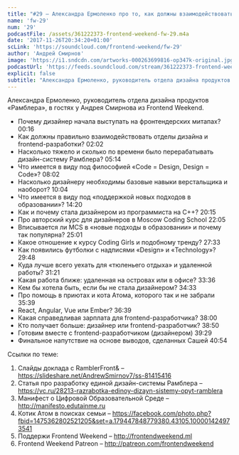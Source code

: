 ```yaml
---
title: "#29 – Александра Ермоленко про то, как должны взаимодействовать дизайнеры и разработчики"
name: 'fw-29'
num: '29'
podcastFile: /assets/361222373-frontend-weekend-fw-29.m4a
date: '2017-11-26T20:34:20+01:00'
scLink: 'https://soundcloud.com/frontend-weekend/fw-29'
author: 'Андрей Смирнов'
image: 'https://i1.sndcdn.com/artworks-000263699816-op347k-original.jpg'
podcastUrl: 'https://feeds.soundcloud.com/stream/361222373-frontend-weekend-fw-29.m4a'
explicit: false
subtitle: "Александра Ермоленко, руководитель отдела дизайна продуктов «Рамблера», в гостях у Андрея Смирнова из Frontend Weekend."
---
```

Александра Ермоленко, руководитель отдела дизайна продуктов «Рамблера», в гостях у Андрея Смирнова из Frontend Weekend.

- Почему дизайнер начала выступать на фронтендерских митапах? <timecode>00:16</timecode>
- Как должны правильно взаимодействовать отделы дизайна и frontend-разработки? <timecode>02:02</timecode>
- Насколько тяжело и сколько по времени было перерабатывать дизайн-систему Рамблера? <timecode>05:14</timecode>
- Что имеется в виду под философией «Code = Design, Design = Code»? <timecode>08:02</timecode>
- Насколько дизайнеру необходимы базовые навыки верстальщика и наоборот? <timecode>10:04</timecode>
- Что имеется в виду под «поддержкой новых подходов в образовании»? <timecode>14:20</timecode>
- Как и почему стала дизайнером из программиста на C++? <timecode>20:15</timecode>
- Про авторский курс для дизайнеров в Moscow Coding School <timecode>22:05</timecode>
- Вписывается ли MCS в «новые подходы в образовании» и почему так популярна? <timecode>25:01</timecode>
- Какое отношение к курсу Coding Girls и подобному тренду? <timecode>27:33</timecode>
- Как появились футболки с надписями «Design» и «Technology»? <timecode>29:48</timecode>
- Куда лучше всего уехать для «тюленьего отдыха» и удаленной работы? <timecode>31:21</timecode>
- Какая работа ближе: удаленная на островах или в офисе? <timecode>33:36</timecode>
- Кем бы хотела быть, если бы не стала дизайнером? <timecode>34:33</timecode>
- Про помощь в приютах и кота Атома, которого так и не забрали <timecode>35:39</timecode>
- React, Angular, Vue или Ember? <timecode>36:39</timecode>
- Какая справедливая зарплата для frontend-разработчика? <timecode>38:00</timecode>
- Кто получает больше: дизайнер или frontend-разработчик? <timecode>38:50</timecode>
- Готовим вместе с frontend-разработчиком (дизайнером) <timecode>39:29</timecode>
- Финальное напутствие на основе выводов, сделанных Сашей <timecode>40:54</timecode>

Ссылки по теме:
1) Слайды доклада с RamblerFront& – https://slideshare.net/AndrewSmirnov7/ss-81415416
2) Статья про разработку единой дизайн-системы Рамблера – https://vc.ru/28213-razrabotka-edinoy-dizayn-sistemy-opyt-ramblera
3) Манифест о Цифровой Образовательной Среде – http://manifesto.edutainme.ru
4) Котик Атом в поисках семьи – https://facebook.com/photo.php?fbid=1475362802521205&set=a.179447848779380.43105.100001424973541
5) Поддержи Frontend Weekend – http://frontendweekend.ml
6) Frontend Weekend Patreon – http://patreon.com/frontendweekend